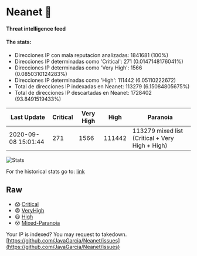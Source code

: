 # Neanet :hocho:
#### Threat intelligence feed
#### The stats:

- Direcciones IP con mala reputacion analizadas: 1841681 (100%)
- Direcciones IP determinadas como 'Critical':  271 (0.0147148176041%)
- Direcciones IP determinadas como 'Very High':  1566 (0.0850310124283%)
- Direcciones IP determinadas como 'High':  111442 (6.05110222672)
- Total de direcciones IP indexadas en Neanet:  113279 (6.15084805675%)
- Total de direcciones IP descartadas en Neanet:  1728402 (93.8491519433%)

| Last Update | Critical | Very High | High | Paranoia |
| --- | --- | --- | --- | --- |
| 2020-09-08 15:01:44 | 271 | 1566 | 111442 | 113279 mixed list (Critical + Very High + High)|

![Stats](https://docs.google.com/spreadsheets/d/e/2PACX-1vSnaNMIXVabIpDJjufMlzH7poXnshF3mgd8Is1g9ytUEzVsP5my4Trn8f-xkoLLQ38xpL3HtmUexLo6/pubchart?oid=501124687&format=image)

For the historical stats go to: [link](/stats.csv)
## Raw
- :scream: [Critical](https://raw.githubusercontent.com/JavaGarcia/Neanet/master/blacklists/neanet_critical.txt)
- :fearful: [VeryHigh](https://raw.githubusercontent.com/JavaGarcia/Neanet/master/blacklists/neanet_veryHigh.txtt)
- :frowning: [High](https://raw.githubusercontent.com/JavaGarcia/Neanet/master/blacklists/neanet_high.txt)
- :dizzy_face: [Mixed-Paranoia](https://raw.githubusercontent.com/JavaGarcia/Neanet/master/blacklists/neanet_all.txt)


Your IP is indexed? You may request to takedown. [https://github.com/JavaGarcia/Neanet/issues](https://github.com/JavaGarcia/Neanet/issues)
































































































































































































































































































































































































































































































































































































































































